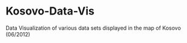Kosovo-Data-Vis
===============

Data Visualization of various data sets displayed in the map of Kosovo (06/2012)
